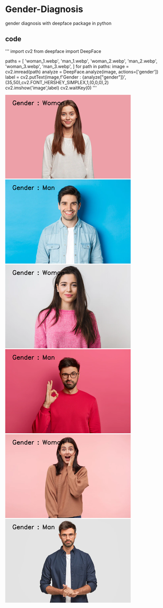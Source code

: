 # Gender-Diagnosis
gender diagnosis with deepface package in python

## code
'''
  import cv2
  from deepface import DeepFace
  
  paths = [
      'woman_1.webp',
      'man_1.webp',
      'woman_2.webp',
      'man_2.webp',
      'woman_3.webp',
      'man_3.webp',
  ]
  for path in paths:
      image = cv2.imread(path)
      analyze = DeepFace.analyze(image, actions=['gender'])
      label = cv2.putText(image,f'Gender : {analyze["gender"]}',(35,50),cv2.FONT_HERSHEY_SIMPLEX,1,(0,0,0),2)
      cv2.imshow('image',label)
      cv2.waitKey(0)
'''

  <div>
    <img src="https://github.com/arminmehraeen/Gender-Diagnosis/blob/main/images/img1.png" width="400" heght="250">
    <img src="https://github.com/arminmehraeen/Gender-Diagnosis/blob/main/images/img2.png" width="400" heght="250">
  </div>
  <div>
    <img src="https://github.com/arminmehraeen/Gender-Diagnosis/blob/main/images/img3.png" width="400" heght="250">
    <img src="https://github.com/arminmehraeen/Gender-Diagnosis/blob/main/images/img4.png" width="400" heght="250">
  </div>
  <div>
    <img src="https://github.com/arminmehraeen/Gender-Diagnosis/blob/main/images/img5.png" width="400" heght="250">
    <img src="https://github.com/arminmehraeen/Gender-Diagnosis/blob/main/images/img6.png" width="400" heght="250">
  </div>



    
    
